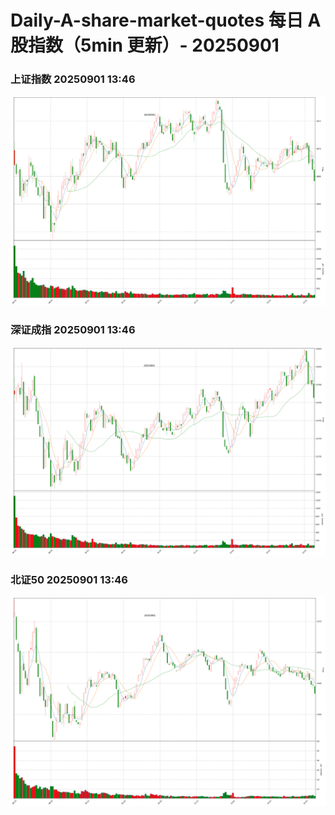 
# Daily-A-share-market-quotes 每日 A 股指数（5min 更新）- 20250901

### 上证指数 20250901 13:46
![](./fig/2025/9/20250901-sh000001.png)

### 深证成指 20250901 13:46
![](./fig/2025/9/20250901-sz399001.png)

### 北证50 20250901 13:46
![](./fig/2025/9/20250901-bj899050.png)
